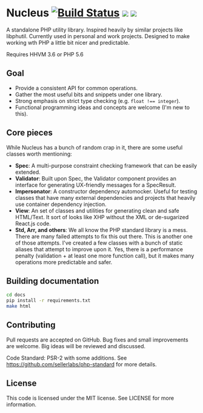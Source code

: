 # Nucleus [![Build Status](https://travis-ci.org/sellerlabs/nucleus.svg?branch=master)](https://travis-ci.org/sellerlabs/nucleus) ![](https://img.shields.io/packagist/v/sellerlabs/nucleus.svg) [![](https://img.shields.io/badge/ApiGen-reference-blue.svg)](http://sellerlabs.github.io/nucleus)

A standalone PHP utility library. Inspired heavily by similar projects like libphutil. Currently used in personal and work projects. Designed to make working wth PHP a little bit nicer and predictable.

Requires HHVM 3.6 or PHP 5.6

## Goal

- Provide a consistent API for common operations.
- Gather the most useful bits and snippets under one library.
- Strong emphasis on strict type checking (e.g. `float !== integer`).
- Functional programming ideas and concepts are welcome (I'm new to this).

## Core pieces

While Nucleus has a bunch of random crap in it, there are some useful classes worth mentioning:

- **Spec**: A multi-purpose constraint checking framework that can be easily extended.
- **Validator**: Built upon Spec, the Validator component provides an interface for generating UX-friendly messages for a SpecResult.
- **Impersonator**: A constructor dependency automocker. Useful for testing classes that have many external dependencies and projects that heavily use container dependency injection.
- **View**: An set of classes and utilities for generating clean and safe HTML/Text. It sort of looks like XHP without the XML or de-sugarized React.js code.
- **Std, Arr, and others**: We all know the PHP standard library is a mess. There are many failed attempts to fix this out there. This is another one of those attempts. I've created a few classes with a bunch of static aliases that attempt to improve upon it. Yes, there is a performance penalty (validation + at least one more function call), but it makes many operations more predictable and safer.

## Building documentation

```sh
cd docs
pip install -r requirements.txt
make html
```

## Contributing

Pull requests are accepted on GitHub. Bug fixes and small improvements are welcome. Big ideas will be reviewed and discussed.

Code Standard: PSR-2 with some additions. See https://github.com/sellerlabs/php-standard for more details.

## License

This code is licensed under the MIT license. See LICENSE for more information.
